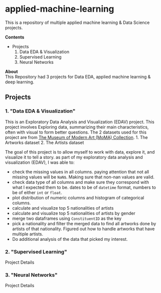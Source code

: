 # applied-machine-learning
This is a repository of multiple applied machine learning & Data Science projects.

**Contents**
- Projects
    1. Data EDA & Visualization
    2. Supervised Learning
    3. Neural Networks

**About**</br>
This Repository had 3 projects for Data EDA, applied machine learning & deep learning.

## Projects
### 1. "Data EDA & Visualization"
This is an Exploratory Data Analysis and Visualization (EDAV) project.
This project involves Exploring data, summarizing their main characteristics, often with visual to form better questions.
The 2 datasets used for this project are from [The Museum of Modern Art (MoMA) Collection](https://github.com/MuseumofModernArt/collection).
    1. The Artworks dataset
    2. The Artists dataset

The goal of this project is to allow myself to work with data, explore it, and visualize it to tell a story.
as part of my exploratory data analysis and visualization (EDAV), I was able to:
* check the missing values in all columns. paying attention that not all missing values will be `NaN`s. Making sure that non-nan values are valid.
* check data type of all columns and make sure they correspond with what I expected them to be. dates to be of `datetime` format, numbers to be of either `int` or `float`.
* plot distribution of numeric columns and histogram of categorical columns.
* calculate and visualize top 5 nationalities of artists
* calculate and visualize top 5 nationalities of artists by gender
* merge two dataframes using `ConstituentID` as the key
* pick a nationality and filter the merged data to find all artworks done by artists of that nationality. Figured out how to handle artworks that have multiple artists.
* Do additional analysis of the data that picked my interest.

### 2. "Supervised Learning"
Project Details

### 3. "Neural Networks"
Project Details
